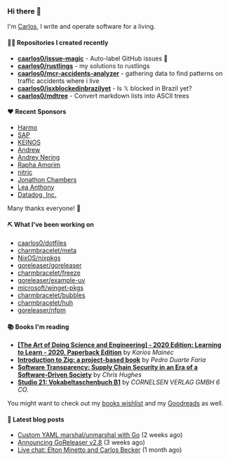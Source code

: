 ### Hi there 👋

I'm [Carlos](https://caarlos0.dev), I write and operate software for a living.

#### 👨‍💻 Repositories I created recently
- **[caarlos0/issue-magic](https://github.com/caarlos0/issue-magic)** - Auto-label GitHub issues 🦀
- **[caarlos0/rustlings](https://github.com/caarlos0/rustlings)** - my solutions to rustlings
- **[caarlos0/mcr-accidents-analyzer](https://github.com/caarlos0/mcr-accidents-analyzer)** - gathering data to find patterns on traffic accidents where i live
- **[caarlos0/isxblockedinbrazilyet](https://github.com/caarlos0/isxblockedinbrazilyet)** - Is 𝕏 blocked in Brazil yet?
- **[caarlos0/mdtree](https://github.com/caarlos0/mdtree)** - Convert markdown lists into ASCII trees


#### ❤️ Recent Sponsors
- [Harmo](https://github.com/HarmoDeveloper)
- [SAP](https://github.com/SAP)
- [KEINOS](https://github.com/KEINOS)
- [Andrew](https://github.com/wobondar)
- [Andrey Nering](https://github.com/andreynering)
- [Rapha Amorim](https://github.com/raphamorim)
- [nitric](https://github.com/nitrictech)
- [Jonathon Chambers](https://github.com/FFCoder)
- [Lea Anthony](https://github.com/leaanthony)
- [Datadog, Inc.](https://github.com/DataDog)

Many thanks everyone! 🙏

#### ⛏️ What I've been working on

- [caarlos0/dotfiles](https://github.com/caarlos0/dotfiles)
- [charmbracelet/meta](https://github.com/charmbracelet/meta)
- [NixOS/nixpkgs](https://github.com/NixOS/nixpkgs)
- [goreleaser/goreleaser](https://github.com/goreleaser/goreleaser)
- [charmbracelet/freeze](https://github.com/charmbracelet/freeze)
- [goreleaser/example-uv](https://github.com/goreleaser/example-uv)
- [microsoft/winget-pkgs](https://github.com/microsoft/winget-pkgs)
- [charmbracelet/bubbles](https://github.com/charmbracelet/bubbles)
- [charmbracelet/huh](https://github.com/charmbracelet/huh)
- [goreleaser/nfpm](https://github.com/goreleaser/nfpm)

#### 📚 Books I'm reading
- **[[The Art of Doing Science and Engineering] - 2020 Edition: Learning to Learn - 2020, Paperback Edition](https://www.goodreads.com/book/show/155968362-the-art-of-doing-science-and-engineering---2020-edition)** by _Karios Mainec_
- **[Introduction to Zig: a project-based book](https://www.goodreads.com/book/show/220362789-introduction-to-zig)** by _Pedro Duarte Faria_
- **[Software Transparency: Supply Chain Security in an Era of a Software-Driven Society](https://www.goodreads.com/book/show/78919033-software-transparency)** by _Chris Hughes_
- **[Studio 21: Vokabeltaschenbuch B1](https://www.goodreads.com/book/show/51094341-studio-21)** by _CORNELSEN VERLAG GMBH 6 CO._

You might want to check out my
[books wishlist](https://www.amazon.com.br/hz/wishlist/ls/EB8P7VS717SV)
and my [Goodreads](https://www.goodreads.com/user/show/51005066-carlos-becker)
as well.

#### 📄 Latest blog posts
- [Custom YAML marshal/unmarshal with Go](https://carlosbecker.com/posts/go-custom-marshaling/) (2 weeks ago)
- [Announcing GoReleaser v2.8](https://carlosbecker.com/posts/goreleaser-v2.8/) (3 weeks ago)
- [Live chat: Elton Minetto and Carlos Becker](https://carlosbecker.com/posts/gophercon-latam-live/) (1 month ago)
